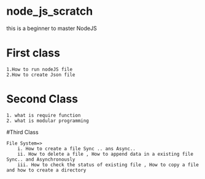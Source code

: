 # node_js_scratch
this is a beginner to master NodeJS

# First class
```
1.How to run nodeJS file
2.How to create Json file
```
# Second Class

```
1. what is require function
2. what is modular programming
```
#Third Class
```
File System=>
    i. How to create a file Sync .. ans Async.. 
    ii. How to delete a file , How to append data in a existing file Sync.. and Asynchronously
    iii. How to check the status of existing file , How to copy a file and how to create a directory
```